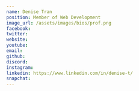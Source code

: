 ```yaml
---
name: Denise Tran
position: Member of Web Development
image_url: /assets/images/bios/prof.png
facebook: 
twitter: 
website: 
youtube: 
email: 
github: 
discord: 
instagram: 
linkedin: https://www.linkedin.com/in/denise-t/
snapchat: 
---
```

